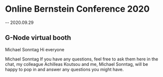 # Online Bernstein Conference 2020

-- 2020.09.29

## G-Node virtual booth

Michael Sonntag
Hi everyone

Michael Sonntag
If you have any questions, feel free to ask them here in the chat, my colleague Achilleas Koutsou and me, Michael Sonntag, will be happy to pop in and answer any questions you might have.

